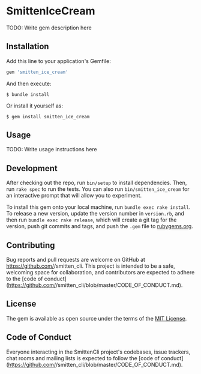 # SmittenIceCream

TODO: Write gem description here

## Installation

Add this line to your application's Gemfile:

```ruby
gem 'smitten_ice_cream'
```

And then execute:

    $ bundle install

Or install it yourself as:

    $ gem install smitten_ice_cream

## Usage

TODO: Write usage instructions here

## Development

After checking out the repo, run `bin/setup` to install dependencies. Then, run `rake spec` to run the tests. You can also run `bin/smitten_ice_cream` for an interactive prompt that will allow you to experiment.

To install this gem onto your local machine, run `bundle exec rake install`. To release a new version, update the version number in `version.rb`, and then run `bundle exec rake release`, which will create a git tag for the version, push git commits and tags, and push the `.gem` file to [rubygems.org](https://rubygems.org).

## Contributing

Bug reports and pull requests are welcome on GitHub at https://github.com/<github username>/smitten_cli. This project is intended to be a safe, welcoming space for collaboration, and contributors are expected to adhere to the [code of conduct](https://github.com/<github username>/smitten_cli/blob/master/CODE_OF_CONDUCT.md).


## License

The gem is available as open source under the terms of the [MIT License](https://opensource.org/licenses/MIT).

## Code of Conduct

Everyone interacting in the SmittenCli project's codebases, issue trackers, chat rooms and mailing lists is expected to follow the [code of conduct](https://github.com/<github username>/smitten_cli/blob/master/CODE_OF_CONDUCT.md).
